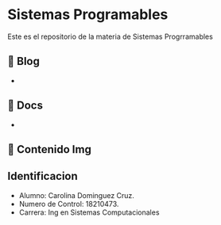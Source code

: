 # Sistemas Programables

Este es el repositorio de la materia de Sistemas Progrramables

:blue_book: Blog
-
-
:blue_book: Docs
-
-

:blue_book: Contenido Img
-

## Identificacion
- Alumno: Carolina Dominguez Cruz.
- Numero de Control: 18210473.
- Carrera: Ing en Sistemas Computacionales
